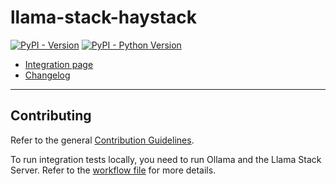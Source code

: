 # llama-stack-haystack

[![PyPI - Version](https://img.shields.io/pypi/v/llama-stack-haystack.svg)](https://pypi.org/project/llama-stack-haystack)
[![PyPI - Python Version](https://img.shields.io/pypi/pyversions/llama-haystack.svg)](https://pypi.org/project/llama-stack-haystack)

- [Integration page](https://haystack.deepset.ai/integrations/llama_stack)
- [Changelog](https://github.com/deepset-ai/haystack-core-integrations/blob/main/integrations/llama_stack/CHANGELOG.md)

---

## Contributing

Refer to the general [Contribution Guidelines](https://github.com/deepset-ai/haystack-core-integrations/blob/main/CONTRIBUTING.md).

To run integration tests locally, you need to run Ollama and the Llama Stack Server. Refer to the [workflow file](https://github.com/deepset-ai/haystack-core-integrations/blob/main/.github/workflows/llama_stack.yml) for more details.